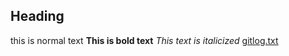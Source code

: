 ## Heading
this is normal text
**This is bold text**
*This text is italicized*
[gitlog.txt](https://github.com/Riista/ot-harjoitustyo/blob/master/laskarit/viikko1/gitlog.txt)
